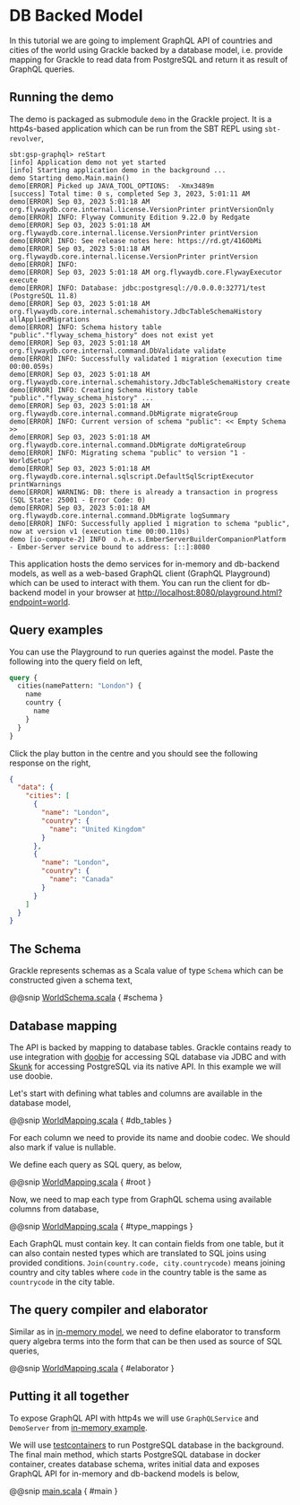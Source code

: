 # DB Backed Model

In this tutorial we are going to implement GraphQL API of countries and cities of the world using Grackle backed by
a database model, i.e. provide mapping for Grackle to read data from PostgreSQL and return it as result of
GraphQL queries.

## Running the demo

The demo is packaged as submodule `demo` in the Grackle project. It is a http4s-based application which can be run
from the SBT REPL using `sbt-revolver`,

```
sbt:gsp-graphql> reStart
[info] Application demo not yet started
[info] Starting application demo in the background ...
demo Starting demo.Main.main()
demo[ERROR] Picked up JAVA_TOOL_OPTIONS:  -Xmx3489m
[success] Total time: 0 s, completed Sep 3, 2023, 5:01:11 AM
demo[ERROR] Sep 03, 2023 5:01:18 AM org.flywaydb.core.internal.license.VersionPrinter printVersionOnly
demo[ERROR] INFO: Flyway Community Edition 9.22.0 by Redgate
demo[ERROR] Sep 03, 2023 5:01:18 AM org.flywaydb.core.internal.license.VersionPrinter printVersion
demo[ERROR] INFO: See release notes here: https://rd.gt/416ObMi
demo[ERROR] Sep 03, 2023 5:01:18 AM org.flywaydb.core.internal.license.VersionPrinter printVersion
demo[ERROR] INFO: 
demo[ERROR] Sep 03, 2023 5:01:18 AM org.flywaydb.core.FlywayExecutor execute
demo[ERROR] INFO: Database: jdbc:postgresql://0.0.0.0:32771/test (PostgreSQL 11.8)
demo[ERROR] Sep 03, 2023 5:01:18 AM org.flywaydb.core.internal.schemahistory.JdbcTableSchemaHistory allAppliedMigrations
demo[ERROR] INFO: Schema history table "public"."flyway_schema_history" does not exist yet
demo[ERROR] Sep 03, 2023 5:01:18 AM org.flywaydb.core.internal.command.DbValidate validate
demo[ERROR] INFO: Successfully validated 1 migration (execution time 00:00.059s)
demo[ERROR] Sep 03, 2023 5:01:18 AM org.flywaydb.core.internal.schemahistory.JdbcTableSchemaHistory create
demo[ERROR] INFO: Creating Schema History table "public"."flyway_schema_history" ...
demo[ERROR] Sep 03, 2023 5:01:18 AM org.flywaydb.core.internal.command.DbMigrate migrateGroup
demo[ERROR] INFO: Current version of schema "public": << Empty Schema >>
demo[ERROR] Sep 03, 2023 5:01:18 AM org.flywaydb.core.internal.command.DbMigrate doMigrateGroup
demo[ERROR] INFO: Migrating schema "public" to version "1 - WorldSetup"
demo[ERROR] Sep 03, 2023 5:01:18 AM org.flywaydb.core.internal.sqlscript.DefaultSqlScriptExecutor printWarnings
demo[ERROR] WARNING: DB: there is already a transaction in progress (SQL State: 25001 - Error Code: 0)
demo[ERROR] Sep 03, 2023 5:01:18 AM org.flywaydb.core.internal.command.DbMigrate logSummary
demo[ERROR] INFO: Successfully applied 1 migration to schema "public", now at version v1 (execution time 00:00.110s)
demo [io-compute-2] INFO  o.h.e.s.EmberServerBuilderCompanionPlatform - Ember-Server service bound to address: [::]:8080 
```

This application hosts the demo services for in-memory and db-backend models, as well as a web-based GraphQL client
(GraphQL Playground) which can be used to interact with them. You can run the client for db-backend model in your
browser at [http://localhost:8080/playground.html?endpoint=world](http://localhost:8080/playground.html?endpoint=world).

## Query examples

You can use the Playground to run queries against the model. Paste the following into the query field on left,

```graphql
query {
  cities(namePattern: "London") {
    name
    country {
      name
    }
  }
}
```

Click the play button in the centre and you should see the following response on the right,

```json
{
  "data": {
    "cities": [
      {
        "name": "London",
        "country": {
          "name": "United Kingdom"
        }
      },
      {
        "name": "London",
        "country": {
          "name": "Canada"
        }
      }
    ]
  }
}
```

## The Schema

Grackle represents schemas as a Scala value of type `Schema` which can be constructed given a schema text,

@@snip [WorldSchema.scala](/demo/src/main/scala/demo/world/WorldMapping.scala) { #schema }

## Database mapping

The API is backed by mapping to database tables. Grackle contains ready to use integration
with [doobie](https://tpolecat.github.io/doobie/) for accessing SQL database via JDBC
and with [Skunk](https://tpolecat.github.io/skunk/) for accessing PostgreSQL via its native API. In this example
we will use doobie.

Let's start with defining what tables and columns are available in the database model,

@@snip [WorldMapping.scala](/demo/src/main/scala/demo/world/WorldMapping.scala) { #db_tables }

For each column we need to provide its name and doobie codec. We should also mark if value is nullable.

We define each query as SQL query, as below,

@@snip [WorldMapping.scala](/demo/src/main/scala/demo/world/WorldMapping.scala) { #root }

Now, we need to map each type from GraphQL schema using available columns from database,

@@snip [WorldMapping.scala](/demo/src/main/scala/demo/world/WorldMapping.scala) { #type_mappings }

Each GraphQL must contain key. It can contain fields from one table, but it can also contain nested types which
are translated to SQL joins using provided conditions. `Join(country.code, city.countrycode)` means joining country
and city tables  where `code` in the country table is the same as `countrycode` in the city table.

## The query compiler and elaborator

Similar as in [in-memory model]((in-memory-model.html#the-query-compiler-and-elaborator)), we need to define elaborator
to transform query algebra terms into the form that can be then used as source of SQL queries,

@@snip [WorldMapping.scala](/demo/src/main/scala/demo/world/WorldMapping.scala) { #elaborator }

## Putting it all together

To expose GraphQL API with http4s we will use `GraphQLService` and `DemoServer`
from [in-memory example](in-memory-model.html#the-service).

We will use [testcontainers](https://github.com/testcontainers/testcontainers-scala) to run PostgreSQL database
in the background. The final main method, which starts PostgreSQL database in docker container, creates database
schema, writes initial data and exposes GraphQL API for in-memory and db-backend models is below,

@@snip [main.scala](/demo/src/main/scala/demo/Main.scala) { #main }
